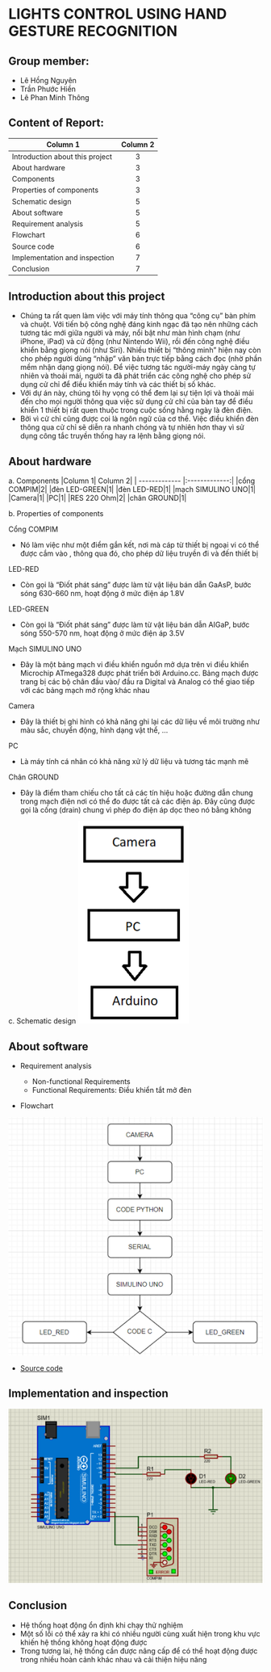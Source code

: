 # LIGHTS CONTROL USING HAND GESTURE RECOGNITION

## Group member:
- Lê Hồng Nguyên
- Trần Phước Hiền
- Lê Phan Minh Thông

## Content of Report:
|Column 1| Column 2|
| ------------- |:-------------:|
|Introduction about this project|3|
|About hardware|3|
|Components|3|
|Properties of components|3|
|Schematic design|5|
|About software|5|
|Requirement analysis|5|
|Flowchart|6|
|Source code|6|
|Implementation and inspection|7|
|Conclusion|7|

## Introduction about this project
- Chúng ta rất quen làm việc với máy tính thông qua “công cụ” bàn phím và chuột. Với tiến bộ công nghệ đáng kinh ngạc đã tạo nên những cách tương tác mới giữa người và máy, nổi bật như màn hình chạm (như iPhone, iPad) và cử động (như Nintendo Wii), rồi đến công nghệ điều khiển bằng giọng nói (như Siri). Nhiều thiết bị “thông minh” hiện nay còn cho phép người dùng “nhập” văn bản trực tiếp bằng cách đọc (nhờ phần mềm nhận dạng giọng nói). Để việc tương tác người-máy ngày càng tự nhiên và thoải mái, người ta đã phát triển các công nghệ cho phép sử dụng cử chỉ để điều khiển máy tính và các thiết bị số khác.
- Với dự án này, chúng tôi hy vọng có thể đem lại sự tiện lợi và thoải mái đến cho mọi người thông qua việc sử dụng cử chỉ của bàn tay để điều khiển 1 thiết bị rất quen thuộc trong cuộc sống hằng ngày là đèn điện. 
- Bởi vì cử chỉ cũng được coi là ngôn ngữ của cơ thể. Việc điều khiển đèn thông qua cử chỉ sẽ diễn ra nhanh chóng và tự nhiên hơn thay vì sử dụng công tắc truyền thống hay ra lệnh bằng giọng nói.

## About hardware
a. Components
|Column 1| Column 2|
| ------------- |:-------------:|
|cổng COMPIM|2|
|đèn LED-GREEN|1|
|đèn LED-RED|1|
|mạch SIMULINO UNO|1|
|Camera|1|
|PC|1|
|RES 220 Ohm|2|
|chân GROUND|1|

b. Properties of components

Cổng COMPIM
- Nó làm việc như một điểm gắn kết, nơi mà cáp từ thiết bị ngoại vi có thể được cắm vào , thông qua đó, cho phép dữ liệu truyền đi và đến thiết bị

LED-RED
- Còn gọi là “Điốt phát sáng” được làm từ vật liệu bán dẫn GaAsP, bước sóng 630-660 nm, hoạt động ở mức điện áp 1.8V

LED-GREEN
- Còn gọi là “Điốt phát sáng” được làm từ vật liệu bán dẫn AIGaP, bước sóng 550-570 nm, hoạt động ở mức điện áp 3.5V

Mạch SIMULINO UNO
- Đây là một bảng mạch vi điều khiển nguồn mở dựa trên vi điều khiển Microchip ATmega328 được phát triển bởi Arduino.cc. Bảng mạch được trang bị các bộ chân đầu vào/ đầu ra Digital và Analog có thể giao tiếp với các bảng mạch mở rộng khác nhau

Camera
- Đây là thiết bị ghi hình có khả năng ghi lại các dữ liệu về môi trường như màu sắc, chuyển động, hình dạng vật thể, …

PC
- Là máy tính cá nhân có khả năng xử lý dữ liệu và tương tác mạnh mẽ

Chân GROUND
- Đây là điểm tham chiếu cho tất cả các tín hiệu hoặc đường dẫn chung trong mạch điện nơi có thể đo được tất cả các điện áp. Đây cũng được gọi là cống (drain) chung vì phép đo điện áp dọc theo nó bằng không

c. Schematic design
<img src="https://github.com/hienlu2010vn/pythonLedController/blob/main/Images/Schematic%20design.png">
## About software
- Requirement analysis
	<ul>
	<li>Non-functional Requirements</li>
	<li>Functional Requirements: Điều khiển tắt mở đèn</li>
	</ul>

- Flowchart
<img src="https://github.com/hienlu2010vn/pythonLedController/blob/main/Images/Flowchart.png">


- [Source code](https://github.com/hienlu2010vn/pythonLedController)

## Implementation and inspection
<img src="https://github.com/hienlu2010vn/pythonLedController/blob/main/Images/Implementation%20and%20inspection.png">

## Conclusion
- Hệ thống hoạt động ổn định khi chạy thử nghiệm
- Một số lỗi có thể xảy ra khi có nhiều người cùng xuất hiện trong khu vực khiến hệ thống không hoạt động được
- Trong tương lai, hệ thống cần được nâng cấp để có thể hoạt động được trong nhiều hoàn cảnh khác nhau và cải thiện hiệu năng

